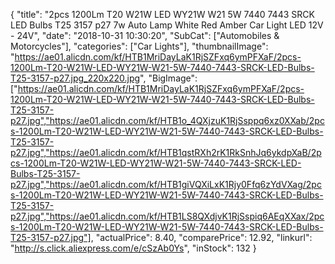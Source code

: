 {
	"title": "2pcs 1200Lm T20 W21W LED WY21W W21 5W 7440 7443 SRCK LED Bulbs T25 3157 p27 7w Auto Lamp White Red Amber Car Light LED 12V - 24V",
	"date": "2018-10-31 10:30:20",
	"SubCat": ["Automobiles & Motorcycles"],
	"categories": ["Car Lights"],
	"thumbnailImage": "https://ae01.alicdn.com/kf/HTB1MriDayLaK1RjSZFxq6ymPFXaF/2pcs-1200Lm-T20-W21W-LED-WY21W-W21-5W-7440-7443-SRCK-LED-Bulbs-T25-3157-p27.jpg_220x220.jpg",
	"BigImage": ["https://ae01.alicdn.com/kf/HTB1MriDayLaK1RjSZFxq6ymPFXaF/2pcs-1200Lm-T20-W21W-LED-WY21W-W21-5W-7440-7443-SRCK-LED-Bulbs-T25-3157-p27.jpg","https://ae01.alicdn.com/kf/HTB1o_4QXjzuK1RjSsppq6xz0XXab/2pcs-1200Lm-T20-W21W-LED-WY21W-W21-5W-7440-7443-SRCK-LED-Bulbs-T25-3157-p27.jpg","https://ae01.alicdn.com/kf/HTB1qstRXh2rK1RkSnhJq6ykdpXaB/2pcs-1200Lm-T20-W21W-LED-WY21W-W21-5W-7440-7443-SRCK-LED-Bulbs-T25-3157-p27.jpg","https://ae01.alicdn.com/kf/HTB1giVQXiLxK1Rjy0Ffq6zYdVXag/2pcs-1200Lm-T20-W21W-LED-WY21W-W21-5W-7440-7443-SRCK-LED-Bulbs-T25-3157-p27.jpg","https://ae01.alicdn.com/kf/HTB1LS8QXdjvK1RjSspiq6AEqXXax/2pcs-1200Lm-T20-W21W-LED-WY21W-W21-5W-7440-7443-SRCK-LED-Bulbs-T25-3157-p27.jpg"],
	"actualPrice": 8.40,
	"comparePrice": 12.92,
	"linkurl": "http://s.click.aliexpress.com/e/cSzAb0Ys",
	"inStock": 132
}
